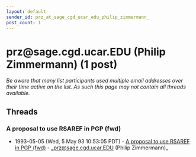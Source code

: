 ```yaml
---
layout: default
sender_id: prz_at_sage_cgd_ucar_edu_philip_zimmermann_
post_count: 1
---
```


# prz<span>@</span>sage.cgd.ucar.EDU (Philip Zimmermann) (1 post)

_Be aware that many list participants used multiple email addresses over their time active on the list. As such this page may not contain all threads available._

## Threads

### A proposal to use RSAREF in PGP (fwd)
+ 1993-05-05 (Wed, 5 May 93 10:53:05 PDT) - [A proposal to use RSAREF in PGP (fwd)](/archive/1993/05/1b75f421778fb11cfcd74759404bd75d71d3ff6fec8b3f449ecd2427d59898b2) - _prz@sage.cgd.ucar.EDU (Philip Zimmermann)_


